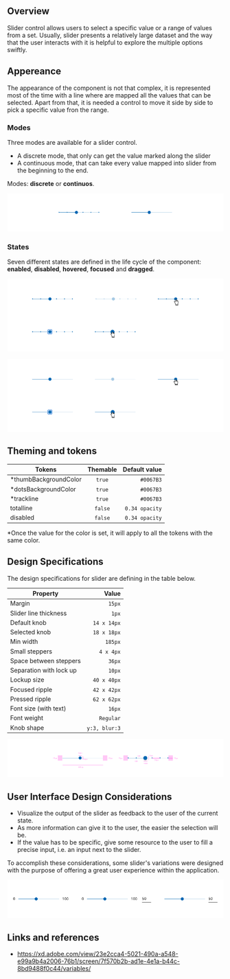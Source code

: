 ## Overview

Slider control allows users to select a specific value or a range of values from a set. Usually, slider presents a relatively large dataset and the way that the user interacts with it is helpful to explore the multiple options swiftly.

## Appereance

The appearance of the component is not that complex, it is represented most of the time with a line where are mapped all the values that can be selected. Apart from that, it is needed a control to move it side by side to pick a specific value fron the range.


### Modes

Three modes are available for a slider control.
- A discrete mode, that only can get the value marked along the slider
- A continuous mode, that can take every value mapped into slider from the beginning to the end.

Modes: __discrete__ or __continuos__.

![Slider modes](images/slider_modes.png)

### States

Seven different states are defined in the life cycle of the component: __enabled__, __disabled__, __hovered__, __focused__ and __dragged__.

![Slider mode discrete](images/slider_states_discrete.png)

![Slider mode continious](images/slider_states_cont.png)

## Theming and tokens

| Tokens        | Themable      | Default value |
| ------------- |:-------------:| -------------:|
| *thumbBackgroundColor      | `true` | `#0067B3` |
| *dotsBackgroundColor | `true`     | `#0067B3`  |
| *trackline | `true`     | `#0067B3`  |
| totalline | `false`     | `0.34 opacity`  |
| disabled | `false`     | `0.34 opacity`  |

*Once the value for the color is set, it will apply to all the tokens with the same color.

## Design Specifications

The design specifications for slider are defining in the table below.

| Property           | Value|
|--------------------|------:|
| Margin             | `15px`|
| Slider line thickness   | `1px` |
| Default knob       | `14 x 14px` |
| Selected knob       | `18 x 18px` |
| Min width       | `185px` |
| Small steppers       | `4 x 4px` |
| Space between steppers       | `36px` |
| Separation with lock up       | `10px` |
| Lockup size       | `40 x 40px` |
| Focused ripple       | `42 x 42px` |
| Pressed ripple       | `62 x 62px` |
| Font size (with text)| `16px` |
| Font weight        | `Regular` |
| Knob shape        | `y:3, blur:3` |

![Slider specifications](images/slider_specs.png)

## User Interface Design Considerations

- Visualize the output of the slider as feedback to the user of the current state.
- As more information can give it to the user, the easier the selection will be. 
- If the value has to be specific, give some resource to the user to fill a precise input, i.e. an input next to the slider.

To accomplish these considerations, some slider's variations were designed with the purpose of offering a great user experience within the application.

![Slider variation for special cases](images/slider_special.png)

## Links and references

- https://xd.adobe.com/view/23e2cca4-5021-490a-a548-e99a9b4a2006-76b1/screen/7f570b2b-ad1e-4e1a-b44c-8bd9488f0c44/variables/
